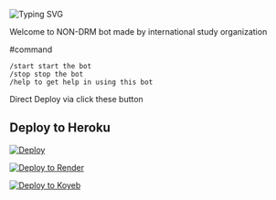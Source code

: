 ![Typing SVG](https://readme-typing-svg.herokuapp.com/?lines=Welcome+To+Txt+Uploader+Bot+!)

Welcome to NON-DRM bot made by  international study organization 

#command
```
/start start the bot
/stop stop the bot
/help to get help in using this bot
```
Direct Deploy via click these button 

## Deploy to Heroku

[![Deploy](https://www.herokucdn.com/deploy/button.svg)](https://heroku.com/deploy?template=https://www.github.com/nikhilsainiop/saini-txt-direct)

[![Deploy to Render](https://render.com/images/deploy-to-render-button.svg)](https://render.com/deploy?repo=https://github.com/nikhilsainiop/saini-txt-direct)


[![Deploy to Koyeb](https://www.koyeb.com/static/images/deploy/button.svg)](https://app.koyeb.com/deploy?name=ashu02&repository=nitinyadav798900%2Fashu02&branch=main&instance_type=free&instances_min=0)

